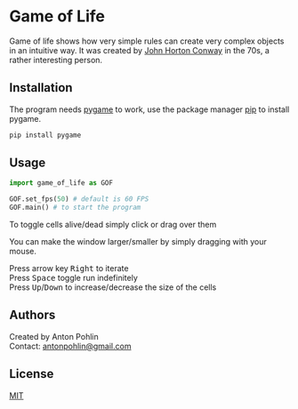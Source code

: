 # Game of Life

Game of life shows how very simple rules can create very complex objects in an intuitive way. It was created by [John Horton Conway](https://en.wikipedia.org/wiki/John_Horton_Conway) in the 70s, a rather interesting person.

## Installation

The program needs [pygame](https://www.pygame.org/news) to work, use the package manager [pip](https://pip.pypa.io/en/stable/) to install pygame.

```bash
pip install pygame
```

## Usage

```python
import game_of_life as GOF

GOF.set_fps(50) # default is 60 FPS
GOF.main() # to start the program

```
To toggle cells alive/dead simply click or drag over them

You can make the window larger/smaller by simply dragging with your mouse.

Press arrow key <kbd>Right</kbd> to iterate\
Press <kbd>Space</kbd> toggle run indefinitely\
Press <kbd>Up</kbd>/<kbd>Down</kbd> to increase/decrease the size of the cells

## Authors
Created by Anton Pohlin\
Contact: antonpohlin@gmail.com
## License

[MIT](https://choosealicense.com/licenses/mit/)
